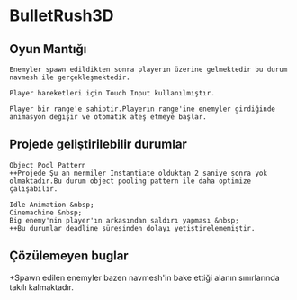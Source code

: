 # BulletRush3D


## Oyun Mantığı
```
Enemyler spawn edildikten sonra playerın üzerine gelmektedir bu durum navmesh ile gerçekleşmektedir.
```
```
Player hareketleri için Touch Input kullanılmıştır.
```

```
Player bir range'e sahiptir.Playerın range'ine enemyler girdiğinde animasyon değişir ve otomatik ateş etmeye başlar.
```


## Projede geliştirilebilir durumlar 
```
Object Pool Pattern
++Projede Şu an mermiler Instantiate olduktan 2 saniye sonra yok olmaktadır.Bu durum object pooling pattern ile daha optimize çalışabilir.
```
```
Idle Animation &nbsp;
Cinemachine &nbsp;
Big enemy'nin player'ın arkasından saldırı yapması &nbsp;
++Bu durumlar deadline süresinden dolayı yetiştirelememiştir.
```
## Çözülemeyen buglar

+Spawn edilen enemyler bazen navmesh'in bake ettiği alanın sınırlarında takılı kalmaktadır.
